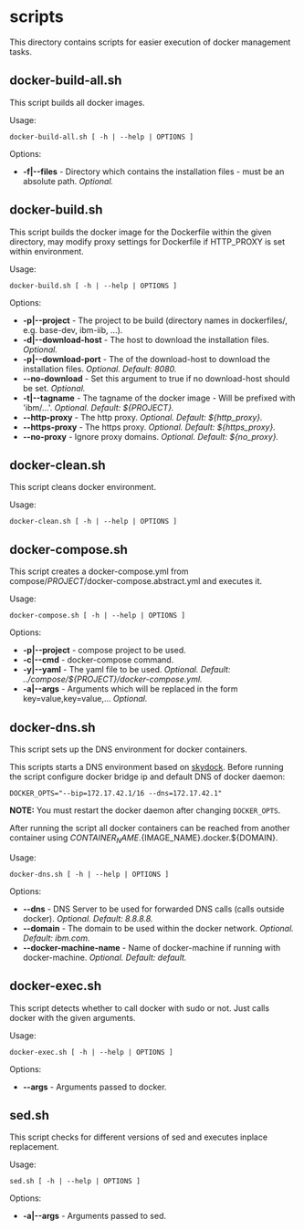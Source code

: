 # scripts

This directory contains scripts for easier execution of docker management tasks.

## docker-build-all.sh

This script builds all docker images.

Usage:

```
docker-build-all.sh [ -h | --help | OPTIONS ]
```

Options:
  * **-f|--files** - Directory which contains the installation files - must be an absolute path. *Optional.*

## docker-build.sh

This script builds the docker image for the Dockerfile within the given directory, may modify proxy settings for Dockerfile if HTTP_PROXY is set within environment.

Usage:

```
docker-build.sh [ -h | --help | OPTIONS ]
```

Options:
  * **-p|--project** - The project to be build (directory names in dockerfiles/, e.g. base-dev, ibm-iib, ...). 
  * **-d|--download-host** - The host to download the installation files. *Optional.*
  * **-p|--download-port** - The of the download-host to download the installation files. *Optional. Default: 8080.*
  * **--no-download** - Set this argument to true if no download-host should be set. *Optional.*
  * **-t|--tagname** - The tagname of the docker image - Will be prefixed with 'ibm/...'. *Optional. Default: ${PROJECT}.*
  * **--http-proxy** - The http proxy. *Optional. Default: ${http_proxy}.*
  * **--https-proxy** - The https proxy. *Optional. Default: ${https_proxy}.*
  * **--no-proxy** - Ignore proxy domains. *Optional. Default: ${no_proxy}.*

## docker-clean.sh

This script cleans docker environment.

Usage:

```
docker-clean.sh [ -h | --help | OPTIONS ]
```


## docker-compose.sh

This script creates a docker-compose.yml from compose/_PROJECT_/docker-compose.abstract.yml and executes it.

Usage:

```
docker-compose.sh [ -h | --help | OPTIONS ]
```

Options:
  * **-p|--project** - compose project to be used. 
  * **-c|--cmd** - docker-compose command. 
  * **-y|--yaml** - The yaml file to be used. *Optional. Default: ../compose/${PROJECT}/docker-compose.yml.*
  * **-a|--args** - Arguments which will be replaced in the form key=value,key=value,... *Optional.*

## docker-dns.sh

This script sets up the DNS environment for docker containers.

This scripts starts a DNS environment based on [skydock](https://github.com/crosbymichael/skydock). Before running the script configure docker bridge ip and default DNS of docker daemon:

```
DOCKER_OPTS="--bip=172.17.42.1/16 --dns=172.17.42.1"
```

**NOTE:** You must restart the docker daemon after changing `DOCKER_OPTS`.

After running the script all docker containers can be reached from another container using ${CONTAINER_NAME}.${IMAGE_NAME}.docker.${DOMAIN}.

Usage:

```
docker-dns.sh [ -h | --help | OPTIONS ]
```

Options:
  * **--dns** - DNS Server to be used for forwarded DNS calls (calls outside docker). *Optional. Default: 8.8.8.8.*
  * **--domain** - The domain to be used within the docker network. *Optional. Default: ibm.com.*
  * **--docker-machine-name** - Name of docker-machine if running with docker-machine. *Optional. Default: default.*

## docker-exec.sh

This script detects whether to call docker with sudo or not. Just calls docker with the given arguments.

Usage:

```
docker-exec.sh [ -h | --help | OPTIONS ]
```

Options:
  * **--args** - Arguments passed to docker. 

## sed.sh

This script checks for different versions of sed and executes inplace replacement.

Usage:

```
sed.sh [ -h | --help | OPTIONS ]
```

Options:
  * **-a|--args** - Arguments passed to sed. 


